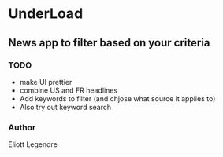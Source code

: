 # UnderLoad

## News app to filter based on your criteria


### TODO
- make UI prettier
- combine US and FR headlines
- Add keywords to filter (and chjose what source it applies to)
- Also try out keyword search


### Author 
Eliott Legendre 


